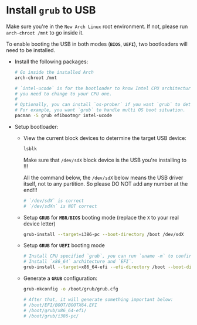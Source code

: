 # Install **`grub`** to USB

Make sure you're in the `New Arch Linux` root environment. If not, please run `arch-chroot /mnt` to go inside it.

To enable booting the USB in both modes (**`BIOS`**, **`UEFI`**), two bootloaders will need to be installed.

- Install the following packages:

    ```bash
    # Go inside the installed Arch
    arch-chroot /mnt

    # `intel-ucode` is for the bootloader to know Intel CPU architecture, 
    # you need to change to your CPU one.
    #
    # Optionally, you can install `os-prober` if you want `grub` to detect exists OS.
    # For example, you want `grub` to handle multi OS boot situation.
    pacman -S grub efibootmgr intel-ucode 
    ```

- Setup bootloader:


    -  View the current block devices to determine the target USB device:
   
        ```bash
        lsblk
        ```

        Make sure that `/dev/sdX` block device is the USB you're installing to !!!

        All the command below, the `/dev/sdX` below means the USB driver itself, not to any partition. So please DO NOT add any number at the end!!!

        ```bash
        # `/dev/sdX` is correct
        # `/dev/sdXn` is NOT correct
        ```

    - Setup **`GRUB`** for **`MBR/BIOS`** booting mode (replace the `X` to your real device letter)
        
        ```bash
        grub-install --target=i386-pc --boot-directory /boot /dev/sdX
        ```

    - Setup **`GRUB`** for **`UEFI`** booting mode

        ```bash
        # Install CPU specified `grub`, you can run `uname -m` to confirm your CPU architecture.
        # Install `x86_64` architecture and `EFI`.
        grub-install --target=x86_64-efi --efi-directory /boot --boot-directory /boot --removable
        ```

    - Generate a **`GRUB`** configuration:

        ```bash
        grub-mkconfig -o /boot/grub/grub.cfg

        # After that, it will generate something important below:
        # /boot/EFI/BOOT/BOOTX64.EFI
        # /boot/grub/x86_64-efi/
        # /boot/grub/i386-pc/
        ```
